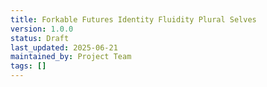 ```yaml
---
title: Forkable Futures Identity Fluidity Plural Selves
version: 1.0.0
status: Draft
last_updated: 2025-06-21
maintained_by: Project Team
tags: []
---
```


